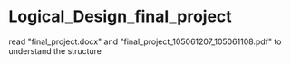 # Logical_Design_final_project
read "final_project.docx" and "final_project_105061207_105061108.pdf" to understand the structure
